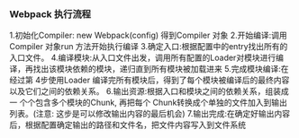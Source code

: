 ### Webpack 执行流程

1.初始化Compiler: new Webpack(config) 得到Compiler 对象
2.开始编译:调用Compiler 对象run 方法开始执行编译
3.确定入口:根据配置中的entry找出所有的入口文件。
4.编译模块:从入口文件出发，调用所有配置的Loader对模块进行编译，再找出该模块依赖的模块，递归直到所有模块被加载进来
5.完成模块编译:在经过第 4步使用Loader 编译完所有模块后，得到了每个模块被编译后的最终内容以及它们之间的依赖关系。
6.输出资源:根据入口和模块之间的依赖关系，组装成一 个个包含多个模块的Chunk, 再把每个
Chunk转换成个单独的文件加入到输出列表。(注意: 这步是可以修改输出内容的最后机会)
7.输出完成:在确定好输出内容后，根据配置确定输出的路径和文件名，把文件内容写入到文件系统
```
